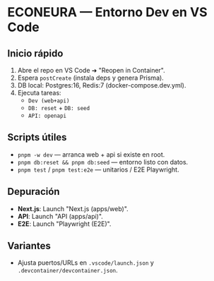 # ECONEURA — Entorno Dev en VS Code

## Inicio rápido
1. Abre el repo en VS Code ➜ "Reopen in Container".
2. Espera `postCreate` (instala deps y genera Prisma).
3. DB local: Postgres:16, Redis:7 (docker-compose.dev.yml).
4. Ejecuta tareas:
   - `Dev (web+api)`
   - `DB: reset` + `DB: seed`
   - `API: openapi`

## Scripts útiles
- `pnpm -w dev` — arranca web + api si existe en root.
- `pnpm db:reset && pnpm db:seed` — entorno listo con datos.
- `pnpm test` / `pnpm test:e2e` — unitarios / E2E Playwright.

## Depuración
- **Next.js**: Launch "Next.js (apps/web)".
- **API**: Launch "API (apps/api)".
- **E2E**: Launch "Playwright (E2E)".

## Variantes
- Ajusta puertos/URLs en `.vscode/launch.json` y `.devcontainer/devcontainer.json`.
